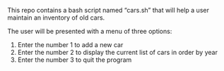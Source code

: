 This repo contains a bash script named “cars.sh” that will help a user maintain an inventory of old cars.
 
 The user will be presented with a menu of three options:
 1. Enter the number 1 to add a new car
 2. Enter the number 2 to display the current list of cars in order by year
 3. Enter the number 3 to quit the program
